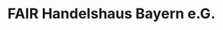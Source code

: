 ---
title: "FAIR Handelshaus Bayern e.G."
url: /haimhausen/fair-handelshaus-bayern-e-g/
shop: Lebensmittel
---